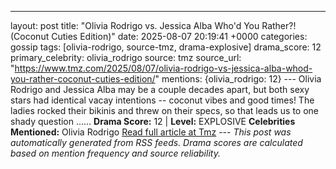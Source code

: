 ---
layout: post
title: "Olivia Rodrigo vs. Jessica Alba Who'd You Rather?! (Coconut Cuties Edition)"
date: 2025-08-07 20:19:41 +0000
categories: gossip
tags: [olivia-rodrigo, source-tmz, drama-explosive]
drama_score: 12
primary_celebrity: olivia_rodrigo
source: tmz
source_url: "https://www.tmz.com/2025/08/07/olivia-rodrigo-vs-jessica-alba-whod-you-rather-coconut-cuties-edition/"
mentions: {olivia_rodrigo: 12} --- Olivia Rodrigo and Jessica Alba may be a couple decades apart, but both sexy stars had identical vacay intentions -- coconut vibes and good times! The ladies rocked their bikinis and threw on their specs, so that leads us to one shady question ...… **Drama Score:** 12 | **Level:** EXPLOSIVE **Celebrities Mentioned:** Olivia Rodrigo [Read full article at Tmz](https://www.tmz.com/2025/08/07/olivia-rodrigo-vs-jessica-alba-whod-you-rather-coconut-cuties-edition/) --- *This post was automatically generated from RSS feeds. Drama scores are calculated based on mention frequency and source reliability.*